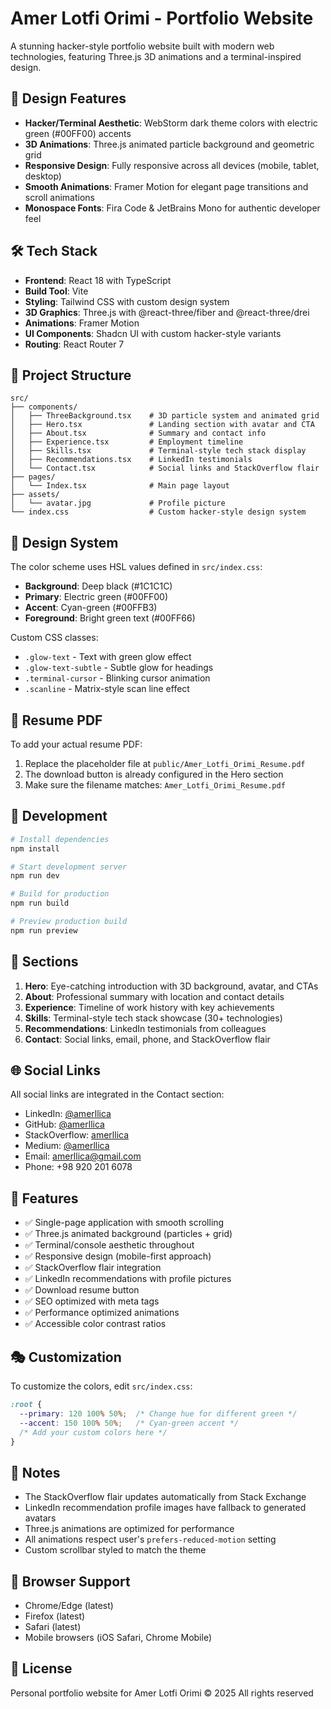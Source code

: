 # Amer Lotfi Orimi - Portfolio Website

A stunning hacker-style portfolio website built with modern web technologies, featuring Three.js 3D animations and a terminal-inspired design.

## 🎨 Design Features

- **Hacker/Terminal Aesthetic**: WebStorm dark theme colors with electric green (#00FF00) accents
- **3D Animations**: Three.js animated particle background and geometric grid
- **Responsive Design**: Fully responsive across all devices (mobile, tablet, desktop)
- **Smooth Animations**: Framer Motion for elegant page transitions and scroll animations
- **Monospace Fonts**: Fira Code & JetBrains Mono for authentic developer feel

## 🛠️ Tech Stack

- **Frontend**: React 18 with TypeScript
- **Build Tool**: Vite
- **Styling**: Tailwind CSS with custom design system
- **3D Graphics**: Three.js with @react-three/fiber and @react-three/drei
- **Animations**: Framer Motion
- **UI Components**: Shadcn UI with custom hacker-style variants
- **Routing**: React Router 7

## 📁 Project Structure

```
src/
├── components/
│   ├── ThreeBackground.tsx    # 3D particle system and animated grid
│   ├── Hero.tsx               # Landing section with avatar and CTA
│   ├── About.tsx              # Summary and contact info
│   ├── Experience.tsx         # Employment timeline
│   ├── Skills.tsx             # Terminal-style tech stack display
│   ├── Recommendations.tsx    # LinkedIn testimonials
│   └── Contact.tsx            # Social links and StackOverflow flair
├── pages/
│   └── Index.tsx              # Main page layout
├── assets/
│   └── avatar.jpg             # Profile picture
└── index.css                  # Custom hacker-style design system
```

## 🎨 Design System

The color scheme uses HSL values defined in `src/index.css`:

- **Background**: Deep black (#1C1C1C)
- **Primary**: Electric green (#00FF00)
- **Accent**: Cyan-green (#00FFB3)
- **Foreground**: Bright green text (#00FF66)

Custom CSS classes:
- `.glow-text` - Text with green glow effect
- `.glow-text-subtle` - Subtle glow for headings
- `.terminal-cursor` - Blinking cursor animation
- `.scanline` - Matrix-style scan line effect

## 📄 Resume PDF

To add your actual resume PDF:

1. Replace the placeholder file at `public/Amer_Lotfi_Orimi_Resume.pdf`
2. The download button is already configured in the Hero section
3. Make sure the filename matches: `Amer_Lotfi_Orimi_Resume.pdf`

## 🚀 Development

```bash
# Install dependencies
npm install

# Start development server
npm run dev

# Build for production
npm run build

# Preview production build
npm run preview
```

## 📱 Sections

1. **Hero**: Eye-catching introduction with 3D background, avatar, and CTAs
2. **About**: Professional summary with location and contact details
3. **Experience**: Timeline of work history with key achievements
4. **Skills**: Terminal-style tech stack showcase (30+ technologies)
5. **Recommendations**: LinkedIn testimonials from colleagues
6. **Contact**: Social links, email, phone, and StackOverflow flair

## 🌐 Social Links

All social links are integrated in the Contact section:
- LinkedIn: [@amerllica](https://linkedin.com/in/amerllica)
- GitHub: [@amerllica](https://github.com/amerllica)
- StackOverflow: [amerllica](https://stackoverflow.com/users/6877799/amerllica)
- Medium: [@amerllica](https://medium.com/@amerllica)
- Email: amerllica@gmail.com
- Phone: +98 920 201 6078

## 🎯 Features

- ✅ Single-page application with smooth scrolling
- ✅ Three.js animated background (particles + grid)
- ✅ Terminal/console aesthetic throughout
- ✅ Responsive design (mobile-first approach)
- ✅ StackOverflow flair integration
- ✅ LinkedIn recommendations with profile pictures
- ✅ Download resume button
- ✅ SEO optimized with meta tags
- ✅ Performance optimized animations
- ✅ Accessible color contrast ratios

## 🎭 Customization

To customize the colors, edit `src/index.css`:

```css
:root {
  --primary: 120 100% 50%;  /* Change hue for different green */
  --accent: 150 100% 50%;   /* Cyan-green accent */
  /* Add your custom colors here */
}
```

## 📝 Notes

- The StackOverflow flair updates automatically from Stack Exchange
- LinkedIn recommendation profile images have fallback to generated avatars
- Three.js animations are optimized for performance
- All animations respect user's `prefers-reduced-motion` setting
- Custom scrollbar styled to match the theme

## 🔧 Browser Support

- Chrome/Edge (latest)
- Firefox (latest)
- Safari (latest)
- Mobile browsers (iOS Safari, Chrome Mobile)

## 📄 License

Personal portfolio website for Amer Lotfi Orimi
© 2025 All rights reserved
